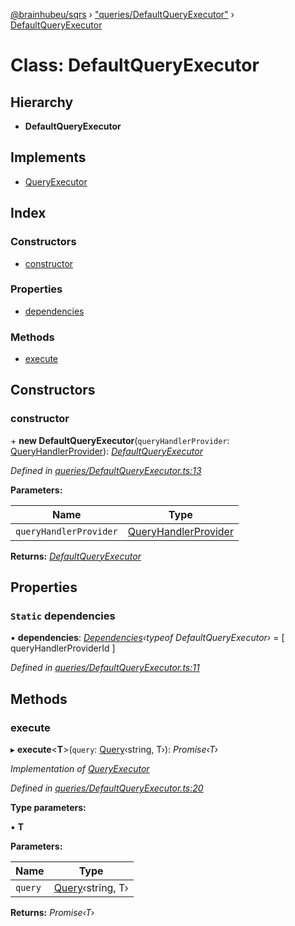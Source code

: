 [@brainhubeu/sqrs](../README.md) › ["queries/DefaultQueryExecutor"](../modules/_queries_defaultqueryexecutor_.md) › [DefaultQueryExecutor](_queries_defaultqueryexecutor_.defaultqueryexecutor.md)

# Class: DefaultQueryExecutor

## Hierarchy

* **DefaultQueryExecutor**

## Implements

* [QueryExecutor](../interfaces/_queries_queryexecutor_.queryexecutor.md)

## Index

### Constructors

* [constructor](_queries_defaultqueryexecutor_.defaultqueryexecutor.md#constructor)

### Properties

* [dependencies](_queries_defaultqueryexecutor_.defaultqueryexecutor.md#static-dependencies)

### Methods

* [execute](_queries_defaultqueryexecutor_.defaultqueryexecutor.md#execute)

## Constructors

###  constructor

\+ **new DefaultQueryExecutor**(`queryHandlerProvider`: [QueryHandlerProvider](../interfaces/_queries_queryhandlerprovider_.queryhandlerprovider.md)): *[DefaultQueryExecutor](_queries_defaultqueryexecutor_.defaultqueryexecutor.md)*

*Defined in [queries/DefaultQueryExecutor.ts:13](https://github.com/brainhubeu/sqrs/blob/master/packages/sqrs/src/queries/DefaultQueryExecutor.ts#L13)*

**Parameters:**

Name | Type |
------ | ------ |
`queryHandlerProvider` | [QueryHandlerProvider](../interfaces/_queries_queryhandlerprovider_.queryhandlerprovider.md) |

**Returns:** *[DefaultQueryExecutor](_queries_defaultqueryexecutor_.defaultqueryexecutor.md)*

## Properties

### `Static` dependencies

▪ **dependencies**: *[Dependencies](../modules/_di_dependencies_.md#dependencies)‹typeof DefaultQueryExecutor›* = [
    queryHandlerProviderId
  ]

*Defined in [queries/DefaultQueryExecutor.ts:11](https://github.com/brainhubeu/sqrs/blob/master/packages/sqrs/src/queries/DefaultQueryExecutor.ts#L11)*

## Methods

###  execute

▸ **execute**<**T**>(`query`: [Query](../interfaces/_queries_query_.query.md)‹string, T›): *Promise‹T›*

*Implementation of [QueryExecutor](../interfaces/_queries_queryexecutor_.queryexecutor.md)*

*Defined in [queries/DefaultQueryExecutor.ts:20](https://github.com/brainhubeu/sqrs/blob/master/packages/sqrs/src/queries/DefaultQueryExecutor.ts#L20)*

**Type parameters:**

▪ **T**

**Parameters:**

Name | Type |
------ | ------ |
`query` | [Query](../interfaces/_queries_query_.query.md)‹string, T› |

**Returns:** *Promise‹T›*
